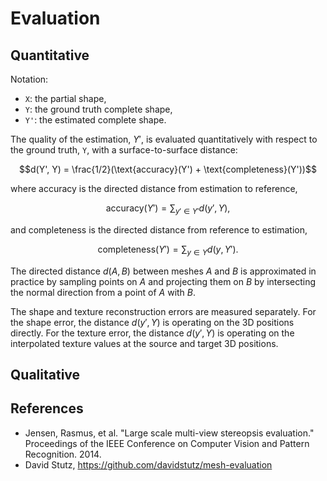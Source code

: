 # Evaluation

## Quantitative

Notation:

- `X`: the partial shape,
- `Y`: the ground truth complete shape,
- `Y'`: the estimated complete shape.

The quality of the estimation, $`Y'`$, is evaluated quantitatively with respect
to the ground truth, `Y`, with a surface-to-surface distance:

```math
d(Y', Y) = \frac{1/2}(\text{accuracy}(Y') + \text{completeness}(Y'))
```

where accuracy is the directed distance from estimation to reference,

```math
\text{accuracy}(Y') = \sum_{y' \in Y'} d(y', Y),
```

and completeness is the directed distance from reference to estimation,

```math
\text{completeness}(Y') = \sum_{y \in Y} d(y, Y').
```

The directed distance $`d(A, B)`$ between meshes $`A`$ and $`B`$ is
approximated in practice by sampling points on $`A`$ and projecting them on
$`B`$ by intersecting the normal direction from a point of $`A`$ with $`B`$.

The shape and texture reconstruction errors are measured separately.
For the shape error, the distance $`d(y', Y)`$ is operating on the 3D positions
directly.
For the texture error, the distance $`d(y', Y)`$ is operating on the
interpolated texture values at the source and target 3D positions.


## Qualitative


## References

- Jensen, Rasmus, et al.
  "Large scale multi-view stereopsis evaluation."
  Proceedings of the IEEE Conference on Computer Vision and Pattern
  Recognition.
  2014.
- David Stutz, https://github.com/davidstutz/mesh-evaluation
